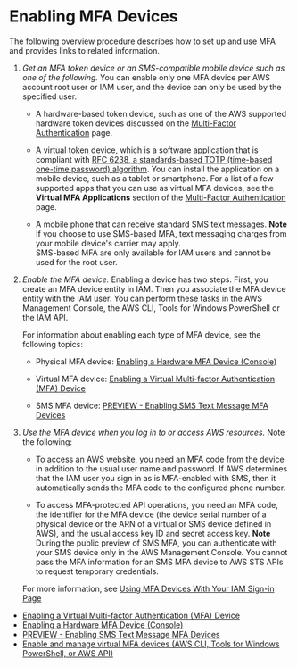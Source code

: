 # Enabling MFA Devices<a name="id_credentials_mfa_enable"></a>

The following overview procedure describes how to set up and use MFA and provides links to related information\.

1. *Get an MFA token device or an SMS\-compatible mobile device such as one of the following\.* You can enable only one MFA device per AWS account root user or IAM user, and the device can only be used by the specified user\.

   + A hardware\-based token device, such as one of the AWS supported hardware token devices discussed on the [Multi\-Factor Authentication](http://aws.amazon.com/iam/details/mfa/) page\.

   + A virtual token device, which is a software application that is compliant with [RFC 6238, a standards\-based TOTP \(time\-based one\-time password\) algorithm](https://tools.ietf.org/html/rfc6238)\. You can install the application on a mobile device, such as a tablet or smartphone\. For a list of a few supported apps that you can use as virtual MFA devices, see the **Virtual MFA Applications** section of the [Multi\-Factor Authentication](http://aws.amazon.com/iam/details/mfa/) page\.

   + A mobile phone that can receive standard SMS text messages\.
**Note**  
If you choose to use SMS\-based MFA, text messaging charges from your mobile device's carrier may apply\.   
SMS\-based MFA are only available for IAM users and cannot be used for the root user\.

1. *Enable the MFA device\.* Enabling a device has two steps\. First, you create an MFA device entity in IAM\. Then you associate the MFA device entity with the IAM user\. You can perform these tasks in the AWS Management Console, the AWS CLI, Tools for Windows PowerShell or the IAM API\. 

   For information about enabling each type of MFA device, see the following topics:

   + Physical MFA device: [Enabling a Hardware MFA Device \(Console\)](id_credentials_mfa_enable_physical.md)

   + Virtual MFA device: [Enabling a Virtual Multi\-factor Authentication \(MFA\) Device](id_credentials_mfa_enable_virtual.md)

   + SMS MFA device: [PREVIEW \- Enabling SMS Text Message MFA Devices](id_credentials_mfa_enable_sms.md)

1. *Use the MFA device when you log in to or access AWS resources\.* Note the following:

   + To access an AWS website, you need an MFA code from the device in addition to the usual user name and password\. If AWS determines that the IAM user you sign in as is MFA\-enabled with SMS, then it automatically sends the MFA code to the configured phone number\.

   + To access MFA\-protected API operations, you need an MFA code, the identifier for the MFA device \(the device serial number of a physical device or the ARN of a virtual or SMS device defined in AWS\), and the usual access key ID and secret access key\. 
**Note**  
During the public preview of SMS MFA, you can authenticate with your SMS device only in the AWS Management Console\. You cannot pass the MFA information for an SMS MFA device to AWS STS APIs to request temporary credentials\.

   For more information, see [Using MFA Devices With Your IAM Sign\-in Page](console_sign-in-mfa.md) 


+ [Enabling a Virtual Multi\-factor Authentication \(MFA\) Device](id_credentials_mfa_enable_virtual.md)
+ [Enabling a Hardware MFA Device \(Console\)](id_credentials_mfa_enable_physical.md)
+ [PREVIEW \- Enabling SMS Text Message MFA Devices](id_credentials_mfa_enable_sms.md)
+ [Enable and manage virtual MFA devices \(AWS CLI, Tools for Windows PowerShell, or AWS API\)](id_credentials_mfa_enable_cliapi.md)